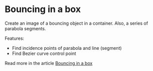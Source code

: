 # Bouncing in a box

Create an image of a bouncing object in a container. Also, a series of parabola segments.

Features:
- Find incidence points of parabola and line (segment)
- Find Bezier curve control point

Read more in the article [Bouncing in a box](https://potatodie.nl/diffuse-write-ups/bouncing-in-a-box/)